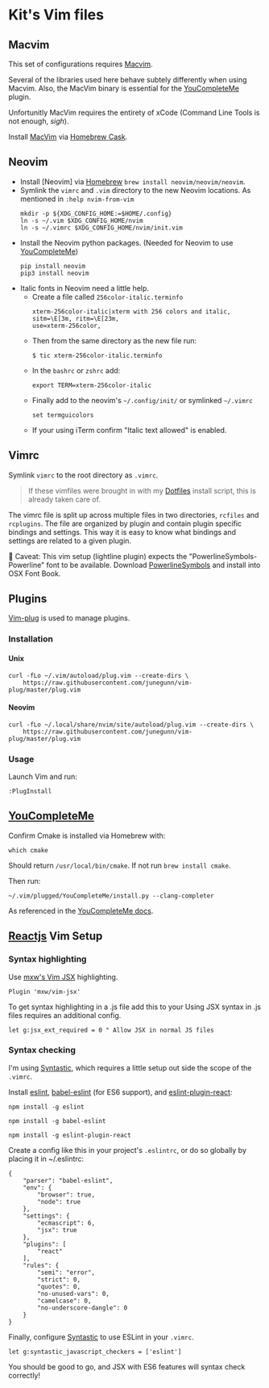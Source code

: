 # Kit's Vim files

## Macvim

This set of configurations requires [Macvim].

Several of the libraries used here behave subtely differently when using Macvim.
Also, the MacVim binary is essential for the [YouCompleteMe] plugin.

Unfortunitly MacVim requires the entirety of xCode (Command Line Tools is not
enough, _sigh_).

Install [MacVim] via [Homebrew Cask].

## Neovim

* Install [Neovim] via [Homebrew] `brew install neovim/neovim/neovim`.
* Symlink the `vimrc` and `.vim` directory to the new Neovim locations.
    As mentioned in `:help nvim-from-vim`
    ```shell
    mkdir -p ${XDG_CONFIG_HOME:=$HOME/.config}
    ln -s ~/.vim $XDG_CONFIG_HOME/nvim
    ln -s ~/.vimrc $XDG_CONFIG_HOME/nvim/init.vim
    ```
* Install the Neovim python packages. (Needed for Neovim to use [YouCompleteMe])
    ```shell
    pip install neovim
    pip3 install neovim
    ```
* Italic fonts in Neovim need a little help.
    * Create a file called `256color-italic.terminfo`
        ```
        xterm-256color-italic|xterm with 256 colors and italic,
        sitm=\E[3m, ritm=\E[23m,
        use=xterm-256color,
        ```
    * Then from the same directory as the new file run:
        ```
        $ tic xterm-256color-italic.terminfo
        ```
    * In the `bashrc` or `zshrc` add:
        ```
        export TERM=xterm-256color-italic
        ```
    * Finally add to the neovim's `~/.config/init/` or symlinked `~/.vimrc`
        ```
        set termguicolors
        ```
    * If your using iTerm confirm "Italic text allowed" is enabled.

## Vimrc

Symlink `vimrc` to the root directory as `.vimrc`.

> If these vimfiles were brought in with my
[Dotfiles](www.github.com/kpearson/dotfiles) install script, this is already
taken care of.

The vimrc file is split up across multiple files in two directories, `rcfiles`
and `rcplugins`. The file are organized by plugin and contain plugin specific
bindings and settings. This way it is easy to know what bindings and settings
are related to a given plugin.

:large_orange_diamond: Caveat: This vim setup (lightline plugin) expects the
"PowerlineSymbols-Powerline" font to be available. Download [PowerlineSymbols]
and install into OSX Font Book.

## Plugins

[Vim-plug] is used to manage plugins.

### Installation

#### Unix

```shell
curl -fLo ~/.vim/autoload/plug.vim --create-dirs \
    https://raw.githubusercontent.com/junegunn/vim-plug/master/plug.vim
```

#### Neovim

```shell
curl -fLo ~/.local/share/nvim/site/autoload/plug.vim --create-dirs \
    https://raw.githubusercontent.com/junegunn/vim-plug/master/plug.vim
```

### Usage

Launch Vim and run:

```shell
:PlugInstall
```

## [YouCompleteMe]

Confirm Cmake is installed via Homebrew with:

```
which cmake
```

Should return `/usr/local/bin/cmake`. If not run `brew install cmake`.

Then run:

```
~/.vim/plugged/YouCompleteMe/install.py --clang-completer
```

As referenced in the [YouCompleteMe docs].

## [Reactjs] Vim Setup

### Syntax highlighting

Use [mxw's Vim JSX](https://github.com/mxw/vim-jsx) highlighting.

```
Plugin 'mxw/vim-jsx'
```

To get syntax highlighting in a .js file add this to your Using JSX syntax  in .js files requires an additional config.

```
let g:jsx_ext_required = 0 " Allow JSX in normal JS files
```

### Syntax checking

I'm using [Syntastic], which requires a little setup out side the scope of
the `.vimrc`.

Install [eslint], [babel-eslint]  (for ES6 support), and [eslint-plugin-react]:

```
npm install -g eslint

npm install -g babel-eslint

npm install -g eslint-plugin-react
```

Create a config like this in your project's `.eslintrc`, or do so globally by
placing it in ~/.eslintrc:

```
{
    "parser": "babel-eslint",
    "env": {
        "browser": true,
        "node": true
    },
    "settings": {
        "ecmascript": 6,
        "jsx": true
    },
    "plugins": [
        "react"
    ],
    "rules": {
        "semi": "error",
        "strict": 0,
        "quotes": 0,
        "no-unused-vars": 0,
        "camelcase": 0,
        "no-underscore-dangle": 0
    }
}
```

Finally, configure [Syntastic] to use ESLint in your `.vimrc`.

```
let g:syntastic_javascript_checkers = ['eslint']
```

You should be good to go, and JSX with ES6 features will syntax check correctly!

[eslint-plugin-react]: https://github.com/yannickcr/eslint-plugin-react
[babel-eslint]: https://github.com/babel/babel-eslint
[eslint]: http://eslint.org/
[syntastic]: https://github.com/vim-syntastic/syntastic
[Homebrew]: http://brew.sh/
[Homebrew Cask]: https://github.com/caskroom/homebrew-cask
[MacVim]: https://github.com/b4winckler/macvim
[Vim-plug]: https://github.com/junegunn/vim-plug
[YouCompleteMe]: https://github.com/Valloric/YouCompleteMe
[YouCompleteMe docs]: https://github.com/Valloric/YouCompleteMe#mac-os-x-installation
[PowerlineSymbols]: https://github.com/powerline/powerline/blob/develop/font/PowerlineSymbols.otf?raw=true
[Reactjs]: https://reactjs.org/

